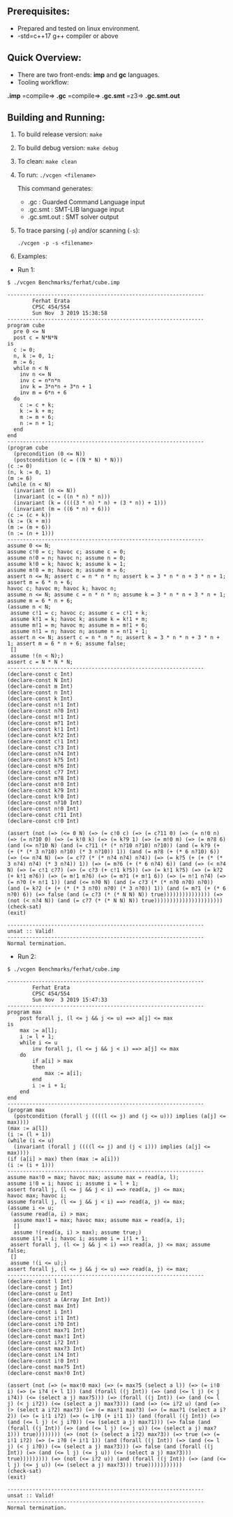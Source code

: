 <!--
// -----------------------------------------------------------------------------
// File: readme.md -------------------------------------------------------------- 
// Created by Ferhat Erata <ferhat.erata@yale.edu> on Sun November 03, 2019 
// -----------------------------------------------------------------------------
-->

Prerequisites: 
--------------
* Prepared and tested on linux environment.
* -std=c++17 g++ compiler or above

Quick Overview:
--------------
* There are two front-ends: **imp** and **gc** languages. 
* Tooling workflow:  

**.imp** =compile=> **.gc** =compile=> **.gc.smt** =z3=> **.gc.smt.out**


Building and Running:
---------------------
1. To build release version: `make`

2. To build debug version: `make debug`

3. To clean: `make clean`

4. To run: `./vcgen <filename>`  
   
   This command generates:  
   * <filename>.gc          : Guarded Command Language input
   * <filename>.gc.smt      : SMT-LIB language input
   * <filename>.gc.smt.out  : SMT solver output

5. To trace parsing (`-p`) and/or scanning (`-s`):  

    `./vcgen -p -s <filename>` 
   
6. Examples:   
* Run 1: 
````
$ ./vcgen Benchmarks/ferhat/cube.imp

---------------------------------------------------------------
        Ferhat Erata
        CPSC 454/554
        Sun Nov  3 2019 15:38:58
---------------------------------------------------------------
program cube
  pre 0 <= N
  post c = N*N*N
is
  c := 0;
  n, k := 0, 1;
  m := 6;
  while n < N
    inv n <= N
    inv c = n*n*n
    inv k = 3*n*n + 3*n + 1
    inv m = 6*n + 6
  do
    c := c + k;
    k := k + m;
    m := m + 6;
    n := n + 1;
  end
end
---------------------------------------------------------------
(program cube
  (precondition (0 <= N))
  (postcondition (c = ((N * N) * N)))
(c := 0)
(n, k := 0, 1)
(m := 6)
(while (n < N)
  (invariant (n <= N))
  (invariant (c = ((n * n) * n)))
  (invariant (k = ((((3 * n) * n) + (3 * n)) + 1)))
  (invariant (m = ((6 * n) + 6)))
(c := (c + k))
(k := (k + m))
(m := (m + 6))
(n := (n + 1)))
---------------------------------------------------------------
assume 0 <= N; 
assume c!0 = c; havoc c; assume c = 0;
assume n!0 = n; havoc n; assume n = 0;
assume k!0 = k; havoc k; assume k = 1;
assume m!0 = m; havoc m; assume m = 6;
assert n <= N; assert c = n * n * n; assert k = 3 * n * n + 3 * n + 1; assert m = 6 * n + 6; 
havoc c; havoc m; havoc k; havoc n; 
assume n <= N; assume c = n * n * n; assume k = 3 * n * n + 3 * n + 1; assume m = 6 * n + 6; 
(assume n < N;
 assume c!1 = c; havoc c; assume c = c!1 + k;
 assume k!1 = k; havoc k; assume k = k!1 + m;
 assume m!1 = m; havoc m; assume m = m!1 + 6;
 assume n!1 = n; havoc n; assume n = n!1 + 1;
 assert n <= N; assert c = n * n * n; assert k = 3 * n * n + 3 * n + 1; assert m = 6 * n + 6; assume false;
 []
 assume !(n < N);)
assert c = N * N * N; 
---------------------------------------------------------------
(declare-const c Int)
(declare-const N Int)
(declare-const m Int)
(declare-const n Int)
(declare-const k Int)
(declare-const n!1 Int)
(declare-const n?0 Int)
(declare-const m!1 Int)
(declare-const m?1 Int)
(declare-const k!1 Int)
(declare-const k?2 Int)
(declare-const c!1 Int)
(declare-const c?3 Int)
(declare-const n?4 Int)
(declare-const k?5 Int)
(declare-const m?6 Int)
(declare-const c?7 Int)
(declare-const m?8 Int)
(declare-const m!0 Int)
(declare-const k?9 Int)
(declare-const k!0 Int)
(declare-const n?10 Int)
(declare-const n!0 Int)
(declare-const c?11 Int)
(declare-const c!0 Int)

(assert (not (=> (<= 0 N) (=> (= c!0 c) (=> (= c?11 0) (=> (= n!0 n) (=> (= n?10 0) (=> (= k!0 k) (=> (= k?9 1) (=> (= m!0 m) (=> (= m?8 6) (and (<= n?10 N) (and (= c?11 (* (* n?10 n?10) n?10)) (and (= k?9 (+ (+ (* (* 3 n?10) n?10) (* 3 n?10)) 1)) (and (= m?8 (+ (* 6 n?10) 6)) (=> (<= n?4 N) (=> (= c?7 (* (* n?4 n?4) n?4)) (=> (= k?5 (+ (+ (* (* 3 n?4) n?4) (* 3 n?4)) 1)) (=> (= m?6 (+ (* 6 n?4) 6)) (and (=> (< n?4 N) (=> (= c!1 c?7) (=> (= c?3 (+ c!1 k?5)) (=> (= k!1 k?5) (=> (= k?2 (+ k!1 m?6)) (=> (= m!1 m?6) (=> (= m?1 (+ m!1 6)) (=> (= n!1 n?4) (=> (= n?0 (+ n!1 1)) (and (<= n?0 N) (and (= c?3 (* (* n?0 n?0) n?0)) (and (= k?2 (+ (+ (* (* 3 n?0) n?0) (* 3 n?0)) 1)) (and (= m?1 (+ (* 6 n?0) 6)) (=> false (and (= c?3 (* (* N N) N)) true))))))))))))))) (=> (not (< n?4 N)) (and (= c?7 (* (* N N) N)) true))))))))))))))))))))))
(check-sat)
(exit)

---------------------------------------------------------------
unsat :: Valid!
---------------------------------------------------------------
Normal termination.

````
   
* Run 2: 
````
$ ./vcgen Benchmarks/ferhat/cube.imp

---------------------------------------------------------------
        Ferhat Erata
        CPSC 454/554
        Sun Nov  3 2019 15:47:33
---------------------------------------------------------------
program max
    post forall j, (l <= j && j <= u) ==> a[j] <= max
is
    max := a[l];
    i := l + 1;
    while i <= u
        inv forall j, (l <= j && j < i) ==> a[j] <= max
    do
        if a[i] > max
        then
            max := a[i];
        end
        i := i + 1;
    end
end
---------------------------------------------------------------
(program max
  (postcondition (forall j ((((l <= j) and (j <= u))) implies (a[j] <= max))))
(max := a[l])
(i := (l + 1))
(while (i <= u)
  (invariant (forall j ((((l <= j) and (j < i))) implies (a[j] <= max))))
(if (a[i] > max) then (max := a[i]))
(i := (i + 1)))
---------------------------------------------------------------
assume max!0 = max; havoc max; assume max = read(a, l);
assume i!0 = i; havoc i; assume i = l + 1;
assert forall j, (l <= j && j < i) ==> read(a, j) <= max; 
havoc max; havoc i; 
assume forall j, (l <= j && j < i) ==> read(a, j) <= max; 
(assume i <= u;
 (assume read(a, i) > max;
  assume max!1 = max; havoc max; assume max = read(a, i);
  []
  assume !(read(a, i) > max); assume true;)
 assume i!1 = i; havoc i; assume i = i!1 + 1;
 assert forall j, (l <= j && j < i) ==> read(a, j) <= max; assume false;
 []
 assume !(i <= u);)
assert forall j, (l <= j && j <= u) ==> read(a, j) <= max; 
---------------------------------------------------------------
(declare-const l Int)
(declare-const j Int)
(declare-const u Int)
(declare-const a (Array Int Int))
(declare-const max Int)
(declare-const i Int)
(declare-const i!1 Int)
(declare-const i?0 Int)
(declare-const max?1 Int)
(declare-const max!1 Int)
(declare-const i?2 Int)
(declare-const max?3 Int)
(declare-const i?4 Int)
(declare-const i!0 Int)
(declare-const max?5 Int)
(declare-const max!0 Int)

(assert (not (=> (= max!0 max) (=> (= max?5 (select a l)) (=> (= i!0 i) (=> (= i?4 (+ l 1)) (and (forall ((j Int)) (=> (and (<= l j) (< j i?4)) (<= (select a j) max?5))) (=> (forall ((j Int)) (=> (and (<= l j) (< j i?2)) (<= (select a j) max?3))) (and (=> (<= i?2 u) (and (=> (> (select a i?2) max?3) (=> (= max!1 max?3) (=> (= max?1 (select a i?2)) (=> (= i!1 i?2) (=> (= i?0 (+ i!1 1)) (and (forall ((j Int)) (=> (and (<= l j) (< j i?0)) (<= (select a j) max?1))) (=> false (and (forall ((j Int)) (=> (and (<= l j) (<= j u)) (<= (select a j) max?1))) true)))))))) (=> (not (> (select a i?2) max?3)) (=> true (=> (= i!1 i?2) (=> (= i?0 (+ i!1 1)) (and (forall ((j Int)) (=> (and (<= l j) (< j i?0)) (<= (select a j) max?3))) (=> false (and (forall ((j Int)) (=> (and (<= l j) (<= j u)) (<= (select a j) max?3))) true))))))))) (=> (not (<= i?2 u)) (and (forall ((j Int)) (=> (and (<= l j) (<= j u)) (<= (select a j) max?3))) true)))))))))))
(check-sat)
(exit)

---------------------------------------------------------------
unsat :: Valid!
---------------------------------------------------------------
Normal termination.

````
